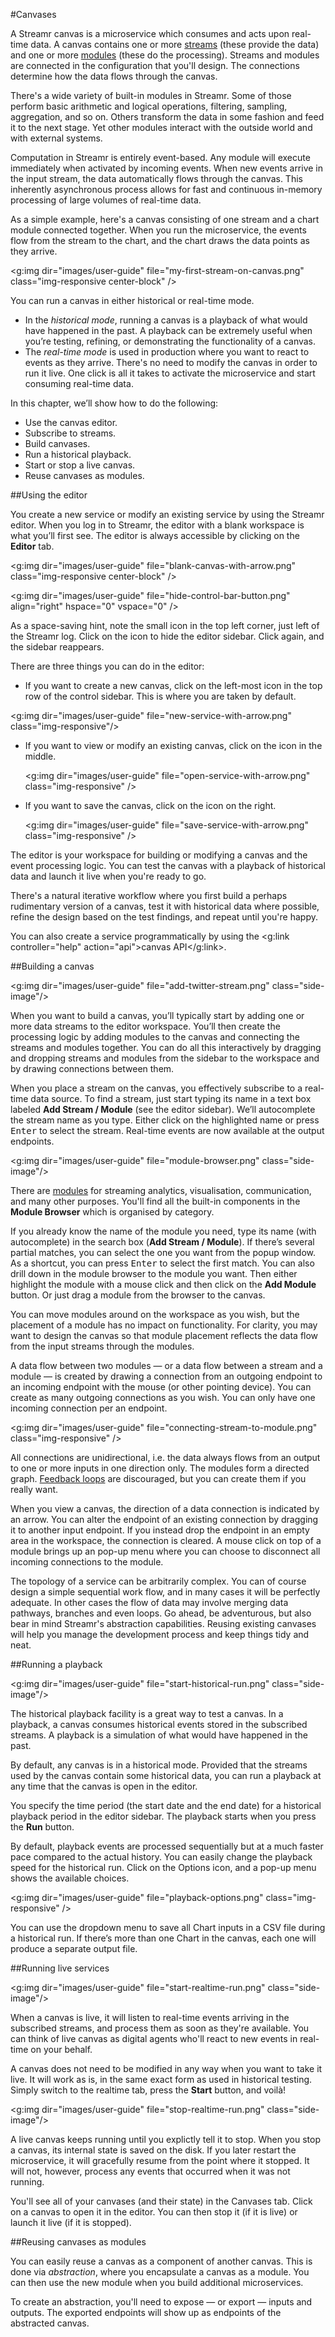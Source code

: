 #Canvases

A Streamr canvas is a microservice which consumes and acts upon real-time data.  A canvas contains one or more [streams](#streams) (these provide the data) and one or more [modules](#modules) (these do the processing). Streams and modules are connected in the configuration that you'll design.  The connections determine how the data flows through the canvas.

There's a wide variety of built-in modules in Streamr.  Some of those perform basic arithmetic and logical operations, filtering, sampling, aggregation, and so on. Others transform the data in some fashion and feed it to the next stage.  Yet other modules interact with the outside world and with external systems.

Computation in Streamr is entirely event-based. Any module will execute immediately when activated by incoming events. When new events arrive in the input stream, the data automatically flows through the canvas. This inherently asynchronous process allows for fast and continuous in-memory processing of large volumes of real-time data.

As a simple example, here's a canvas consisting of one stream and a chart module connected together.  When you run the microservice, the events flow from the stream to the chart, and the chart draws the data points as they arrive.

<g:img dir="images/user-guide" file="my-first-stream-on-canvas.png" class="img-responsive center-block" />

You can run a canvas in either historical or real-time mode.

- In the *historical mode*, running a canvas is a playback of what would have happened in the past. A playback can be extremely useful when you’re testing, refining, or demonstrating the functionality of a canvas.
- The *real-time mode* is used in production where you want to react to events as they arrive. There's no need to modify the canvas in order to run it live.  One click is all it takes to activate the microservice and start consuming real-time data.

In this chapter, we’ll show how to do the following: 

- Use the canvas editor.
- Subscribe to streams.
- Build canvases.
- Run a historical playback.
- Start or stop a live canvas.
- Reuse canvases as modules.

##Using the editor

You create a new service or modify an existing service by using the Streamr editor. When you log in to Streamr, the editor with a blank workspace is what you’ll first see. The editor is always accessible by clicking on the **Editor** tab.

<g:img dir="images/user-guide" file="blank-canvas-with-arrow.png" class="img-responsive center-block" />

<g:img dir="images/user-guide" file="hide-control-bar-button.png" align="right"  hspace="0" vspace="0" />

As a space-saving hint, note the small icon in the top left corner, just left of the Streamr log.  Click on the icon to hide the editor sidebar.  Click again, and the sidebar reappears. 

There are three things you can do in the editor:

- If you want to create a new canvas, click on the left-most icon in the top row of the control sidebar. This is where you are taken by default.

<g:img dir="images/user-guide" file="new-service-with-arrow.png" class="img-responsive"/>

- If you want to view or modify an existing canvas, click on the icon in the middle.

    <g:img dir="images/user-guide" file="open-service-with-arrow.png" class="img-responsive" />

- If you want to save the canvas, click on the icon on the right.

    <g:img dir="images/user-guide" file="save-service-with-arrow.png" class="img-responsive" />

The editor is your workspace for building or modifying a canvas and the event processing logic. You can test the canvas with a playback of historical data and launch it live when you're ready to go.

There's a natural iterative workflow where you first build a perhaps rudimentary version of a canvas, test it with historical data where possible, refine the design based on the test findings, and repeat until you're happy.

You can also create a service programmatically by using the <g:link controller="help" action="api">canvas API</g:link>. 

##Building a canvas

<g:img dir="images/user-guide" file="add-twitter-stream.png" class="side-image"/>

When you want to build a canvas, you’ll typically start by adding one or more data streams to the editor workspace.  You’ll then create the processing logic by adding modules to the canvas and connecting the streams and modules together. You can do all this interactively by dragging and dropping streams and modules from the sidebar to the workspace and by drawing connections between them.

When you place a stream on the canvas, you effectively subscribe to a real-time data source. To find a stream, just start typing its name in a text box labeled **Add Stream / Module** (see the editor sidebar).  We’ll autocomplete the stream name as you type. Either click on the highlighted name or press <kbd>Enter</kbd> to select the  stream. Real-time events are now available at the output endpoints.

<g:img dir="images/user-guide" file="module-browser.png" class="side-image"/>

There are [modules](#streams) for streaming analytics, visualisation, communication, and many other purposes. You'll find all the built-in components in the **Module Browser** which is organised by category.

If you already know the name of the module you need, type its name (with autocomplete) in the search box (**Add Stream / Module**).  If there’s several partial matches, you can select the one you want from the popup window. As a shortcut, you can press <kbd>Enter</kbd> to select the first match. You can also drill down in the module browser to the module you want. Then either highlight the module with a mouse click and then click on the **Add Module** button. Or just drag a module from the browser to the canvas.

You can move modules around on the workspace as you wish, but the placement of a module has no impact on functionality.  For clarity, you may want to design the canvas so that module placement reflects the data flow from the input streams through the modules.

A data flow between two modules — or a data flow between a stream and a module — is created by drawing a connection from an outgoing endpoint to an incoming endpoint with the mouse (or other pointing device).  You can create as many outgoing connections as you wish. You can only have one incoming connection per an endpoint.

<g:img dir="images/user-guide" file="connecting-stream-to-module.png" class="img-responsive" />

All connections are unidirectional, i.e. the data always flows from an output to one or more inputs in one direction only.  The modules form a directed graph. [Feedback loops](#feedbackloops) are discouraged, but you can create them if you really want.

When you view a canvas, the direction of a data connection is indicated by an arrow.  You can alter the endpoint of an existing connection by dragging it to another input endpoint.  If you instead drop the endpoint in an empty area in the workspace, the connection is cleared.  A mouse click on top of a module brings up an pop-up menu where you can choose to disconnect all incoming connections to the module.

The topology of a service can be arbitrarily complex. You can of course design a simple sequential work flow, and in many cases it will be perfectly adequate. In other cases the flow of data may involve merging data pathways, branches and even loops. Go ahead, be adventurous, but also bear in mind Streamr's abstraction capabilities. Reusing existing canvases will help you manage the development process and keep things tidy and neat.

##Running a playback

<g:img dir="images/user-guide" file="start-historical-run.png" class="side-image"/>

The historical playback facility is a great way to test a canvas.  In a playback, a canvas consumes historical events stored in the subscribed streams. A playback is a simulation of what would have happened in the past.

By default, any canvas is in a historical mode. Provided that the streams used by the canvas contain some historical data, you can run a playback at any time that the canvas is open in the editor.

You specify the time period (the start date and the end date) for a historical playback period in the editor sidebar.  The playback starts when you press the **Run** button.

By default, playback events are processed sequentially but at a much faster pace compared to the actual history. You can easily change the playback speed for the historical run. Click on the Options icon, and a pop-up menu shows the available choices.

<g:img dir="images/user-guide" file="playback-options.png" class="img-responsive" />

You can use the dropdown menu to save all Chart inputs in a CSV file during a historical run. If there’s more than one Chart in the canvas, each one will produce a separate output file.

##Running live services

<g:img dir="images/user-guide" file="start-realtime-run.png" class="side-image"/>

When a canvas is live, it will listen to real-time events arriving in the subscribed streams, and process them as soon as they're available. You can think of live canvas as digital agents who'll react to new events in real-time on your behalf.

A canvas does not need to be modified in any way when you want to take it live. It will work as is, in the same exact form as used in historical testing. Simply switch to the realtime tab, press the **Start** button, and voilà!

<g:img dir="images/user-guide" file="stop-realtime-run.png" class="side-image"/>

A live canvas keeps running until you explictly tell it to stop. When you stop a canvas, its internal state is saved on the disk. If you later restart the microservice, it will gracefully resume from the point where it stopped. It will not, however, process any events that occurred when it was not running.

You'll see all of your canvases (and their state) in the Canvases tab. Click on a canvas to open it in the editor. You can then stop it (if it is live) or launch it live (if it is stopped).

##Reusing canvases as modules

You can easily reuse a canvas as a component of another canvas. This is done via *abstraction*, where you encapsulate a canvas as a module. You can then use the new module when you build additional microservices.

To create an abstraction, you'll need to expose — or export — inputs and outputs. The exported endpoints will show up as endpoints of the abstracted canvas.


